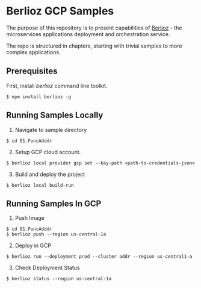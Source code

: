 # Berlioz GCP Samples
The purpose of this repository is to present capabilities of [Berlioz](https://berlioz.cloud) - the microservices applications deployment and orchestration service.

The repo is structured in chapters, starting with trivial samples to more complex applications.

## Prerequisites
First, install _berlioz_ command line toolkit.
```
$ npm install berlioz -g
```

## Running Samples Locally
1. Navigate to sample directory
```
$ cd 01.FuncAdddr
```

2. Setup GCP cloud account.
```
$ berlioz local provider gcp set --key-path <path-to-credentials-json>
```

3. Build and deploy the project
```
$ berlioz local build-run
```


## Running Samples In GCP
1. Push Image
```
$ cd 01.FuncAdddr
$ berlioz push --region us-central-1a
```

2. Deploy in GCP
```
$ berlioz run --deployment prod --cluster addr --region us-central1-a
```

3. Check Deployment Status
```
$ berlioz status --region us-central-1a
```
